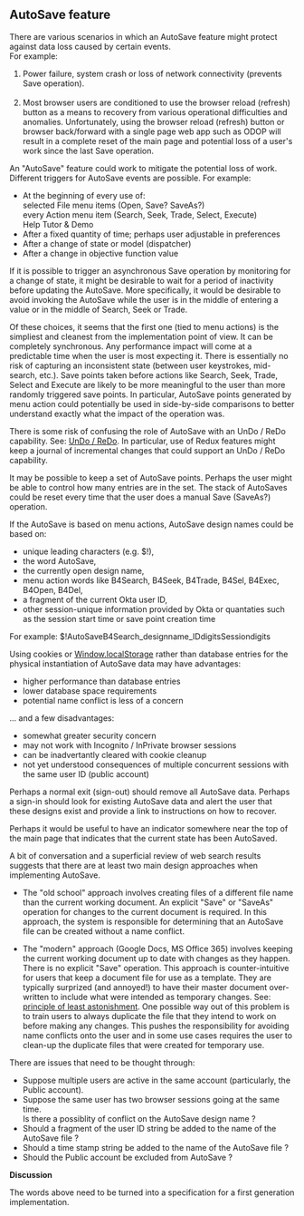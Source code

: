 ## AutoSave feature

There are various scenarios in which an AutoSave feature might protect against data loss 
caused by certain events.  
For example:   

1. Power failure, system crash or loss of network connectivity (prevents Save operation).   
&nbsp;
1. Most browser users are conditioned to use the browser reload (refresh) button as a means to 
recovery from various operational difficulties and anomalies. 
Unfortunately, using the browser reload (refresh) button or browser back/forward with a 
single page web app such as ODOP will result in a complete reset of the main page 
and potential loss of a user's work since the last Save operation.   
 
<!--  1. ~~Okta access token lifetime expiration~~   -->

An "AutoSave" feature could work to mitigate the potential loss of work. 
Different triggers for AutoSave events are possible. 
For example:   
   *  At the beginning of every use of:   
   selected File menu items (Open, Save? SaveAs?)   
   every Action menu item (Search, Seek, Trade, Select, Execute)   
   Help Tutor & Demo
   * After a fixed quantity of time; perhaps user adjustable in preferences 
   * After a change of state or model (dispatcher)
   * After a change in objective function value

If it is possible to trigger an asynchronous Save operation by monitoring for a change of state,
it might be desirable to wait for a period of inactivity before updating the AutoSave. 
More specifically, it would be desirable to avoid invoking the AutoSave while the user
is in the middle of entering a value or in the middle of Search, Seek or Trade.

Of these choices, it seems that the first one (tied to menu actions) is the simpliest 
and cleanest from the implementation point of view. 
It can be completely synchronous.
Any performance impact will come at a predictable time when the user is most expecting it.
There is essentially no risk of capturing an inconsistent state (between user keystrokes, mid-search, etc.).
Save points taken before actions like Search, Seek, Trade, Select and Execute are likely to be more
meaningful to the user than more randomly triggered save points.
In particular, AutoSave points generated by menu action could potentially be used in side-by-side
comparisons to better understand exactly what the impact of the operation was.

There is some risk of confusing the role of AutoSave with an UnDo / ReDo capability.
See: [UnDo / ReDo](UnDo_ReDo). 
In particular, use of Redux features might keep a journal of incremental changes that could support 
an UnDo / ReDo capability.  

It may be possible to keep a set of AutoSave points.
Perhaps the user might be able to control how many entries are in the set.
The stack of AutoSaves could be reset every time that the user does a manual Save (SaveAs?) operation.

If the AutoSave is based on menu actions, 
AutoSave design names could be based on: 
* unique leading characters (e.g. $!),
* the word AutoSave,
* the currently open design name,
* menu action words like B4Search, B4Seek, B4Trade, B4Sel, B4Exec, B4Open, B4Del,   
* a fragment of the current Okta user ID,
* other session-unique information provided by Okta or quantaties such as the session start time
or save point creation time

For example:
$!AutoSaveB4Search\_designname_IDdigitsSessiondigits

Using cookies or [Window.localStorage](https://developer.mozilla.org/en-US/docs/Web/API/Window/localStorage)
rather than database entries for the physical instantiation of AutoSave data may
have advantages:
* higher performance than database entries
* lower database space requirements
* potential name conflict is less of a concern

... and a few disadvantages:
* somewhat greater security concern
* may not work with Incognito / InPrivate browser sessions 
* can be inadvertantly cleared with cookie cleanup
* not yet understood consequences of multiple concurrent sessions with the same user ID (public account)

Perhaps a normal exit (sign-out) should remove all AutoSave data.
Perhaps a sign-in should look for existing AutoSave data and alert the user that these designs exist and 
provide a link to instructions on how to recover.

Perhaps it would be useful to have an indicator somewhere near the top of the main page
that indicates that the current state has been AutoSaved.

A bit of conversation and a superficial review of web search results suggests that there are
at least two main design approaches when implementing AutoSave. 
  + The "old school" approach involves creating files of a different file name than the current 
working document. 
An explicit "Save" or "SaveAs" operation for changes to the current document is required.
In this approach, the system is responsible for determining that an AutoSave file can be created 
without a name conflict.   

  + The "modern" approach (Google Docs, MS Office 365) involves keeping the current working document 
up to date with changes as they happen. 
There is no explicit "Save" operation. 
This approach is counter-intuitive for users that keep a document file for use as a template.
They are typically surprized (and annoyed!) to have their master document over-written to
include what were intended as temporary changes. 
See: [principle of least astonishment](https://en.wikipedia.org/wiki/Principle_of_least_astonishment).
One possible way out of this problem is to train users to always duplicate the file that they
intend to work on before making any changes. 
This pushes the responsibility for avoiding name conflicts onto the user and in some use cases
requires the user to clean-up the duplicate files that were created for temporary use.

There are issues that need to be thought through:
   + Suppose multiple users are active in the same account (particularly, the Public account).
   + Suppose the same user has two browser sessions going at the same time.   
   Is there a possiblity of conflict on the AutoSave design name ?
   + Should a fragment of the user ID string be added to the name of the AutoSave file ?
   + Should a time stamp string be added to the name of the AutoSave file ?
   + Should the Public account be excluded from AutoSave ?


**Discussion**   

The words above need to be turned into a specification for a first generation implementation.

